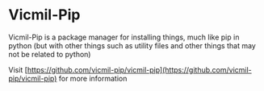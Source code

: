 # Vicmil-Pip
Vicmil-Pip is a package manager for installing things, much like pip in python
(but with other things such as utility files and other things that may not be related to python)

Visit [https://github.com/vicmil-pip/vicmil-pip](https://github.com/vicmil-pip/vicmil-pip) for more information
